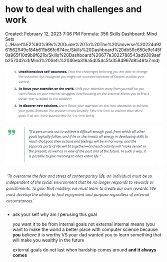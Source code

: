 # how to deal with challenges and work

Created: February 12, 2023 7:06 PM
Formula: 356
Skills Dashboard: Mind Sets  (../Harel%E2%80%99s%20Guide%20To%20The%20Universe%20224d9261562949cf84b611b66fc674ec/Skills%20Dashboard%20db59c650e9e145f0a965f10d9b9f621b/Skills%20Dashboard%20677e3022788543ad9309aefb257042cd/Mind%20Sets%2046eb316a5d054c5fa3584967d8546fa7.md)

![Untitled](how%20to%20deal%20with%20challenges%20and%20work%209259f61247ad47f9a81bb7e794e79cf6/Untitled.png)

![Untitled](how%20to%20deal%20with%20challenges%20and%20work%209259f61247ad47f9a81bb7e794e79cf6/Untitled%201.png)

![Untitled](how%20to%20deal%20with%20challenges%20and%20work%209259f61247ad47f9a81bb7e794e79cf6/Untitled%202.png)

- ask your self why am I perusing this goal
    
    you want it to be from internal goals not external internal means (you want to make the world a better place with computer science because **you** believe it is worthy VS your dad wanted you to learn something that will make you wealthy in the future 
    
    external goals do not last when hardship comes around **and it always comes**